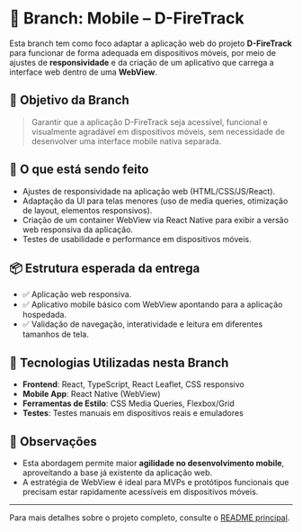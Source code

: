 # 📱 Branch: Mobile – D-FireTrack

Esta branch tem como foco adaptar a aplicação web do projeto **D-FireTrack** para funcionar de forma adequada em dispositivos móveis, por meio de ajustes de **responsividade** e da criação de um aplicativo que carrega a interface web dentro de uma **WebView**.

## 🎯 Objetivo da Branch

> Garantir que a aplicação D-FireTrack seja acessível, funcional e visualmente agradável em dispositivos móveis, sem necessidade de desenvolver uma interface mobile nativa separada.

## 🔧 O que está sendo feito

- Ajustes de responsividade na aplicação web (HTML/CSS/JS/React).
- Adaptação da UI para telas menores (uso de media queries, otimização de layout, elementos responsivos).
- Criação de um container WebView via React Native para exibir a versão web responsiva da aplicação.
- Testes de usabilidade e performance em dispositivos móveis.

## 📦 Estrutura esperada da entrega

- ✅ Aplicação web responsiva.
- ✅ Aplicativo mobile básico com WebView apontando para a aplicação hospedada.
- ✅ Validação de navegação, interatividade e leitura em diferentes tamanhos de tela.

## 📱 Tecnologias Utilizadas nesta Branch

- **Frontend**: React, TypeScript, React Leaflet, CSS responsivo
- **Mobile App**: React Native (WebView)
- **Ferramentas de Estilo**: CSS Media Queries, Flexbox/Grid
- **Testes**: Testes manuais em dispositivos reais e emuladores

## 📎 Observações

- Esta abordagem permite maior **agilidade no desenvolvimento mobile**, aproveitando a base já existente da aplicação web.
- A estratégia de WebView é ideal para MVPs e protótipos funcionais que precisam estar rapidamente acessíveis em dispositivos móveis.

---

Para mais detalhes sobre o projeto completo, consulte o [README principal](../README.md).



